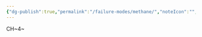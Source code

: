```yaml
---
{"dg-publish":true,"permalink":"/failure-modes/methane/","noteIcon":"","created":"2025-05-20T10:31:26.336-05:00"}
---
```


CH~4~